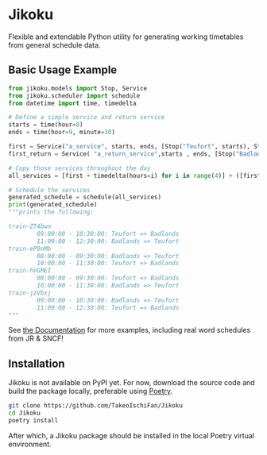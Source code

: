 # Jikoku  
  
Flexible and extendable Python utility for generating working timetables from general schedule data.  
  
## Basic Usage Example

```python
from jikoku.models import Stop, Service
from jikoku.scheduler import schedule
from datetime import time, timedelta

# Define a simple service and return service
starts = time(hour=8)
ends = time(hour=9, minute=30)

first = Service("a_service", starts, ends, [Stop("Teufort", starts), Stop("Badlands",ends)])
first_return = Service( "a_return_service",starts , ends, [Stop("Badlands", starts), Stop("Teufort", ends)])

# Copy those services throughout the day
all_services = [first + timedelta(hours=i) for i in range(4)] + ([first_return + timedelta(hours=i) for i in range(4)])

# Schedule the services
generated_schedule = schedule(all_services)
print(generated_schedule)
"""prints the following:

train-ZT4bwn
        09:00:00 - 10:30:00: Teufort => Badlands
        11:00:00 - 12:30:00: Badlands => Teufort
train-eP9nMb
        08:00:00 - 09:30:00: Badlands => Teufort
        10:00:00 - 11:30:00: Teufort => Badlands
train-hVGMEI
        08:00:00 - 09:30:00: Teufort => Badlands
        10:00:00 - 11:30:00: Badlands => Teufort
train-jzVbxj
        09:00:00 - 10:30:00: Badlands => Teufort
        11:00:00 - 12:30:00: Teufort => Badlands
"""
```

See [the Documentation](/docs) for more examples, including real word schedules from JR & SNCF! 
  
## Installation  
  
Jikoku is not available on PyPI yet. For now, download the source code and build the package locally, preferable using [Poetry](https://github.com/python-poetry/poetry).

```bash
git clone https://github.com/TakeoIschiFan/Jikoku
cd Jikoku
poetry install
```
After which, a Jikoku package should be installed in the local Poetry virtual environment.